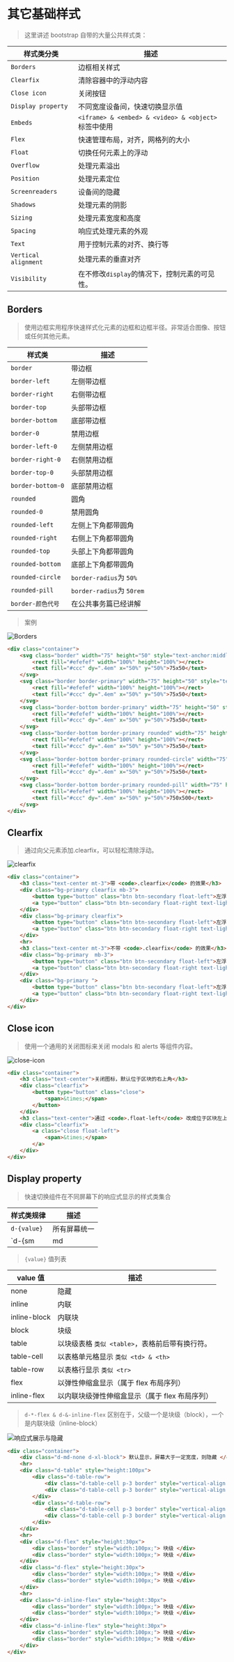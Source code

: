 # 其它基础样式

> 这里讲述 bootstrap 自带的大量公共样式类：

| 样式类分类           | 描述                                                 |
| -------------------- | ---------------------------------------------------- |
| `Borders`            | 边框相关样式                                         |
| `Clearfix`           | 清除容器中的浮动内容                                 |
| `Close icon`         | 关闭按钮                                             |
| `Display property`   | 不同宽度设备间，快速切换显示值                       |
| `Embeds`             | `<iframe> & <embed> & <video> & <object>` 标签中使用 |
| `Flex`               | 快速管理布局，对齐，网格列的大小                     |
| `Float`              | 切换任何元素上的浮动                                 |
| `Overflow`           | 处理元素溢出                                         |
| `Position`           | 处理元素定位                                         |
| `Screenreaders`      | 设备间的隐藏                                         |
| `Shadows`            | 处理元素的阴影                                       |
| `Sizing`             | 处理元素宽度和高度                                   |
| `Spacing`            | 响应式处理元素的外观                                 |
| `Text`               | 用于控制元素的对齐、换行等                           |
| `Vertical alignment` | 处理元素的垂直对齐                                   |
| `Visibility`         | 在不修改`display`的情况下，控制元素的可见性。        |

## Borders

> 使用边框实用程序快速样式化元素的边框和边框半径。非常适合图像、按钮或任何其他元素。

| 样式类            | 描述                      |
| ----------------- | ------------------------- |
| `border`          | 带边框                    |
| `border-left`     | 左侧带边框                |
| `border-right`    | 右侧带边框                |
| `border-top`      | 头部带边框                |
| `border-bottom`   | 底部带边框                |
| `border-0`        | 禁用边框                  |
| `border-left-0`   | 左侧禁用边框              |
| `border-right-0`  | 右侧禁用边框              |
| `border-top-0`    | 头部禁用边框              |
| `border-bottom-0` | 底部禁用边框              |
| `rounded`         | 圆角                      |
| `rounded-0`       | 禁用圆角                  |
| `rounded-left`    | 左侧上下角都带圆角        |
| `rounded-right`   | 右侧上下角都带圆角        |
| `rounded-top`     | 头部上下角都带圆角        |
| `rounded-bottom`  | 底部上下角都带圆角        |
| `rounded-circle`  | `border-radius`为 `50%`   |
| `rounded-pill`    | `border-radius`为 `50rem` |
| `border-颜色代号` | 在公共事务篇已经讲解      |

> 案例

![Borders](./static/Borders.png)

```html
<div class="container">
    <svg class="border" width="75" height="50" style="text-anchor:middle">
        <rect fill="#efefef" width="100%" height="100%"></rect>
        <text fill="#ccc" dy=".4em" x="50%" y="50%">75x50</text>
    </svg>
    <svg class="border border-primary" width="75" height="50" style="text-anchor:middle">
        <rect fill="#efefef" width="100%" height="100%"></rect>
        <text fill="#ccc" dy=".4em" x="50%" y="50%">75x50</text>
    </svg>
    <svg class="border-bottom border-primary" width="75" height="50" style="text-anchor:middle">
        <rect fill="#efefef" width="100%" height="100%"></rect>
        <text fill="#ccc" dy=".4em" x="50%" y="50%">75x50</text>
    </svg>
    <svg class="border-bottom border-primary rounded" width="75" height="50" style="text-anchor:middle">
        <rect fill="#efefef" width="100%" height="100%"></rect>
        <text fill="#ccc" dy=".4em" x="50%" y="50%">75x50</text>
    </svg>
    <svg class="border-bottom border-primary rounded-circle" width="75" height="50" style="text-anchor:middle">
        <rect fill="#efefef" width="100%" height="100%"></rect>
        <text fill="#ccc" dy=".4em" x="50%" y="50%">75x50</text>
    </svg>
    <svg class="border-bottom border-primary rounded-pill" width="75" height="50" style="text-anchor:middle">
        <rect fill="#efefef" width="100%" height="100%"></rect>
        <text fill="#ccc" dy=".4em" x="50%" y="50%">750x500</text>
    </svg>
</div>
```

## Clearfix

> 通过向父元素添加.clearfix，可以轻松清除浮动。

![clearfix](./static/clearfix.png)

```html
<div class="container">
    <h3 class="text-center mt-3">带 <code>.clearfix</code> 的效果</h3>
    <div class="bg-primary clearfix mb-3">
        <button type="button" class="btn btn-secondary float-left">左浮动按钮</button>
        <a type="button" class="btn btn-secondary float-right text-light">右浮动链接</a>
    </div>
    <div class="bg-primary clearfix">
        <button type="button" class="btn btn-secondary float-left">左浮动按钮</button>
        <a type="button" class="btn btn-secondary float-right text-light">右浮动链接</a>
    </div>
    <hr>
    <h3 class="text-center mt-3">不带 <code>.clearfix</code> 的效果</h3>
    <div class="bg-primary  mb-3">
        <button type="button" class="btn btn-secondary float-left">左浮动按钮</button>
        <a type="button" class="btn btn-secondary float-right text-light">右浮动链接</a>
    </div>
    <div class="bg-primary ">
        <button type="button" class="btn btn-secondary float-left">左浮动按钮</button>
        <a type="button" class="btn btn-secondary float-right text-light">右浮动链接</a>
    </div>
</div>
```

## Close icon

> 使用一个通用的关闭图标来关闭 modals 和 alerts 等组件内容。

![close-icon](./static/close-icon.png)

```html
<div class="container">
    <h3 class="text-center">关闭图标，默认位于区块的右上角</h3>
    <div class="clearfix">
        <button type="button" class="close">
            <span>&times;</span>
        </button>
    </div>
    <h3 class="text-center">通过 <code>.float-left</code> 改成位于区块左上角</h3>
    <div class="clearfix">
        <a class="close float-left">
            <span>&times;</span>
        </a>
    </div>
</div>
```

## Display property

> 快速切换组件在不同屏幕下的响应式显示的样式类集合

| 样式类规律                | 描述                        |
| ------------------------- | --------------------------- |
| `d-{value}`               | 所有屏幕统一                |
| `d-{sm|md|lg|xl}-{value}` | 屏幕大于一定宽度， 才能触发 |

> `{value}` 值列表

| value 值     | 描述                                            |
| ------------ | ----------------------------------------------- |
| none         | 隐藏                                            |
| inline       | 内联                                            |
| inline-block | 内联块                                          |
| block        | 块级                                            |
| table        | 以块级表格 `类似 <table>`，表格前后带有换行符。 |
| table-cell   | 以表格单元格显示 `类似 <td> & <th>`             |
| table-row    | 以表格行显示 `类似 <tr>`                        |
| flex         | 以弹性伸缩盒显示（属于 flex 布局序列）          |
| inline-flex  | 以内联块级弹性伸缩盒显示（属于 flex 布局序列）  |

> `d-*-flex & d-&-inline-flex` 区别在于，父级一个是块级（block），一个是内联块级（inline-block）

![响应式展示与隐藏](./static/响应式展示与隐藏.gif)

```html
<div class="container">
    <div class="d-md-none d-xl-block"> 默认显示，屏幕大于一定宽度，则隐藏 </div>
    <hr>
    <div class="d-table" style="height:100px">
        <div class="d-table-row">
            <div class="d-table-cell p-3 border" style="vertical-align: middle;"> 文本垂直居中<br>文本垂直居中 </div>
            <div class="d-table-cell p-3 border" style="vertical-align: middle;"> 文本垂直居中<br>文本垂直居中 </div>
        </div>
        <div class="d-table-row">
            <div class="d-table-cell p-3 border" style="vertical-align: middle;"> 文本垂直居中<br>文本垂直居中 </div>
            <div class="d-table-cell p-3 border" style="vertical-align: middle;"> 文本垂直居中<br>文本垂直居中 </div>
        </div>
    </div>
    <hr>
    <div class="d-flex" style="height:30px">
        <div class="border" style="width:100px;"> 块级 </div>
        <div class="border" style="width:100px;"> 块级 </div>
    </div>
    <div class="d-flex" style="height:30px">
        <div class="border" style="width:100px;"> 块级 </div>
        <div class="border" style="width:100px;"> 块级 </div>
    </div>
    <hr>
    <div class="d-inline-flex" style="height:30px">
        <div class="border" style="width:100px;"> 块级 </div>
        <div class="border" style="width:100px;"> 块级 </div>
    </div>
    <div class="d-inline-flex" style="height:30px">
        <div class="border" style="width:100px;"> 块级 </div>
        <div class="border" style="width:100px;"> 块级 </div>
    </div>
</div>
```
